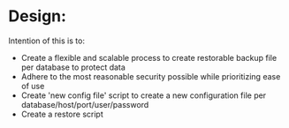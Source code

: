 # Design:
Intention of this is to:
- Create a flexible and scalable process to create restorable backup file per database to protect data
- Adhere to the most reasonable security possible while prioritizing ease of use
- Create 'new config file' script to create a new configuration file per database/host/port/user/password
- Create a restore script
